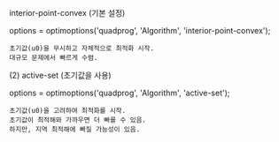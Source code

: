  interior-point-convex (기본 설정)

options = optimoptions('quadprog', 'Algorithm', 'interior-point-convex');

    초기값(u0)을 무시하고 자체적으로 최적화 시작.
    대규모 문제에서 빠르게 수렴.

(2) active-set (초기값을 사용)

options = optimoptions('quadprog', 'Algorithm', 'active-set');

    초기값(u0)을 고려하여 최적화를 시작.
    초기값이 최적해와 가까우면 더 빠를 수 있음.
    하지만, 지역 최적해에 빠질 가능성이 있음.
